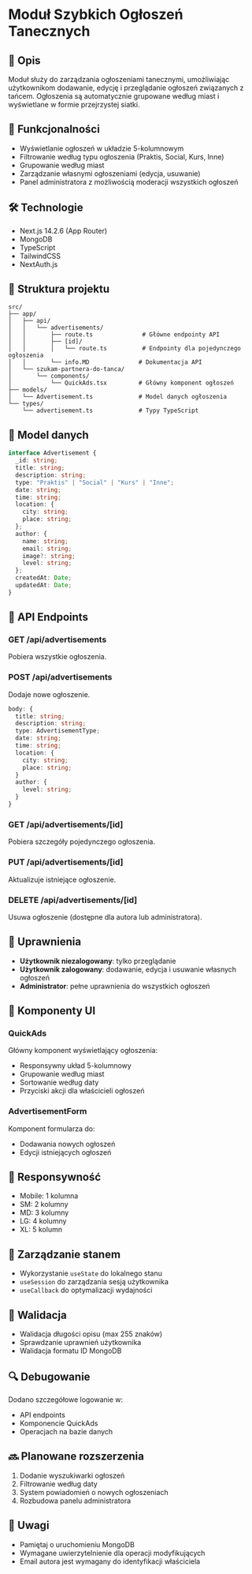 # Moduł Szybkich Ogłoszeń Tanecznych

## 🎯 Opis

Moduł służy do zarządzania ogłoszeniami tanecznymi, umożliwiając użytkownikom dodawanie, edycję i przeglądanie ogłoszeń związanych z tańcem. Ogłoszenia są automatycznie grupowane według miast i wyświetlane w formie przejrzystej siatki.

## 🚀 Funkcjonalności

- Wyświetlanie ogłoszeń w układzie 5-kolumnowym
- Filtrowanie według typu ogłoszenia (Praktis, Social, Kurs, Inne)
- Grupowanie według miast
- Zarządzanie własnymi ogłoszeniami (edycja, usuwanie)
- Panel administratora z możliwością moderacji wszystkich ogłoszeń

## 🛠 Technologie

- Next.js 14.2.6 (App Router)
- MongoDB
- TypeScript
- TailwindCSS
- NextAuth.js

## 📁 Struktura projektu

```
src/
├── app/
│   ├── api/
│   │   └── advertisements/
│   │       ├── route.ts              # Główne endpointy API
│   │       ├── [id]/
│   │       │   └── route.ts          # Endpointy dla pojedynczego ogłoszenia
│   │       └── info.MD              # Dokumentacja API
│   └── szukam-partnera-do-tanca/
│       └── components/
│           └── QuickAds.tsx         # Główny komponent ogłoszeń
├── models/
│   └── Advertisement.ts             # Model danych ogłoszenia
└── types/
    └── advertisement.ts             # Typy TypeScript
```

## 💾 Model danych

```typescript
interface Advertisement {
  _id: string;
  title: string;
  description: string;
  type: "Praktis" | "Social" | "Kurs" | "Inne";
  date: string;
  time: string;
  location: {
    city: string;
    place: string;
  };
  author: {
    name: string;
    email: string;
    image?: string;
    level: string;
  };
  createdAt: Date;
  updatedAt: Date;
}
```

## 🔑 API Endpoints

### GET /api/advertisements

Pobiera wszystkie ogłoszenia.

### POST /api/advertisements

Dodaje nowe ogłoszenie.

```typescript
body: {
  title: string;
  description: string;
  type: AdvertisementType;
  date: string;
  time: string;
  location: {
    city: string;
    place: string;
  }
  author: {
    level: string;
  }
}
```

### GET /api/advertisements/[id]

Pobiera szczegóły pojedynczego ogłoszenia.

### PUT /api/advertisements/[id]

Aktualizuje istniejące ogłoszenie.

### DELETE /api/advertisements/[id]

Usuwa ogłoszenie (dostępne dla autora lub administratora).

## 🔐 Uprawnienia

- **Użytkownik niezalogowany**: tylko przeglądanie
- **Użytkownik zalogowany**: dodawanie, edycja i usuwanie własnych ogłoszeń
- **Administrator**: pełne uprawnienia do wszystkich ogłoszeń

## 🎨 Komponenty UI

### QuickAds

Główny komponent wyświetlający ogłoszenia:

- Responsywny układ 5-kolumnowy
- Grupowanie według miast
- Sortowanie według daty
- Przyciski akcji dla właścicieli ogłoszeń

### AdvertisementForm

Komponent formularza do:

- Dodawania nowych ogłoszeń
- Edycji istniejących ogłoszeń

## 📱 Responsywność

- Mobile: 1 kolumna
- SM: 2 kolumny
- MD: 3 kolumny
- LG: 4 kolumny
- XL: 5 kolumn

## 🔄 Zarządzanie stanem

- Wykorzystanie `useState` do lokalnego stanu
- `useSession` do zarządzania sesją użytkownika
- `useCallback` do optymalizacji wydajności

## 🚧 Walidacja

- Walidacja długości opisu (max 255 znaków)
- Sprawdzanie uprawnień użytkownika
- Walidacja formatu ID MongoDB

## 🔍 Debugowanie

Dodano szczegółowe logowanie w:

- API endpoints
- Komponencie QuickAds
- Operacjach na bazie danych

## 🔜 Planowane rozszerzenia

1. Dodanie wyszukiwarki ogłoszeń
2. Filtrowanie według daty
3. System powiadomień o nowych ogłoszeniach
4. Rozbudowa panelu administratora

## 📝 Uwagi

- Pamiętaj o uruchomieniu MongoDB
- Wymagane uwierzytelnienie dla operacji modyfikujących
- Email autora jest wymagany do identyfikacji właściciela

